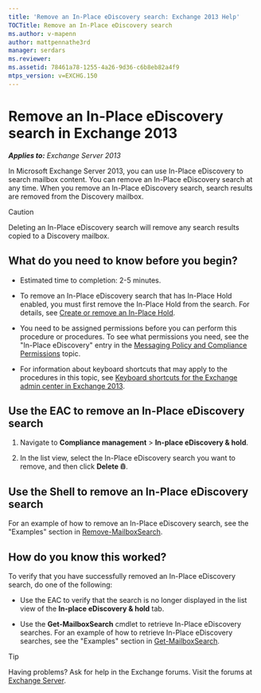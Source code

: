 ```yaml
---
title: 'Remove an In-Place eDiscovery search: Exchange 2013 Help'
TOCTitle: Remove an In-Place eDiscovery search
ms.author: v-mapenn
author: mattpennathe3rd
manager: serdars
ms.reviewer:
ms.assetid: 78461a78-1255-4a26-9d36-c6b8eb82a4f9
mtps_version: v=EXCHG.150
---
```


# Remove an In-Place eDiscovery search in Exchange 2013

_**Applies to:** Exchange Server 2013_

In Microsoft Exchange Server 2013, you can use In-Place eDiscovery to search mailbox content. You can remove an In-Place eDiscovery search at any time. When you remove an In-Place eDiscovery search, search results are removed from the Discovery mailbox.

> [!CAUTION]
> Deleting an In-Place eDiscovery search will remove any search results copied to a Discovery mailbox.

## What do you need to know before you begin?

- Estimated time to completion: 2-5 minutes.

- To remove an In-Place eDiscovery search that has In-Place Hold enabled, you must first remove the In-Place Hold from the search. For details, see [Create or remove an In-Place Hold](create-or-remove-in-place-holds-exchange-2013-help.md).

- You need to be assigned permissions before you can perform this procedure or procedures. To see what permissions you need, see the "In-Place eDiscovery" entry in the [Messaging Policy and Compliance Permissions](https://technet.microsoft.com/library/ec4d3b9f-b85a-4cb9-95f5-6fc149c3899b.aspx) topic.

- For information about keyboard shortcuts that may apply to the procedures in this topic, see [Keyboard shortcuts for the Exchange admin center in Exchange 2013](keyboard-shortcuts-in-the-exchange-admin-center-2013-help.md).

## Use the EAC to remove an In-Place eDiscovery search

1. Navigate to **Compliance management** \> **In-place eDiscovery & hold**.

2. In the list view, select the In-Place eDiscovery search you want to remove, and then click **Delete** ![Delete icon](images/ITPro_EAC_DeleteIcon.gif).

## Use the Shell to remove an In-Place eDiscovery search

For an example of how to remove an In-Place eDiscovery search, see the "Examples" section in [Remove-MailboxSearch](https://docs.microsoft.com/powershell/module/exchange/policy-and-compliance-content-search/remove-mailboxsearch).

## How do you know this worked?

To verify that you have successfully removed an In-Place eDiscovery search, do one of the following:

- Use the EAC to verify that the search is no longer displayed in the list view of the **In-place eDiscovery & hold** tab.

- Use the **Get-MailboxSearch** cmdlet to retrieve In-Place eDiscovery searches. For an example of how to retrieve In-Place eDiscovery searches, see the "Examples" section in [Get-MailboxSearch](https://docs.microsoft.com/powershell/module/exchange/policy-and-compliance-content-search/get-mailboxsearch).

> [!TIP]
> Having problems? Ask for help in the Exchange forums. Visit the forums at [Exchange Server](https://go.microsoft.com/fwlink/p/?linkId=60612).
